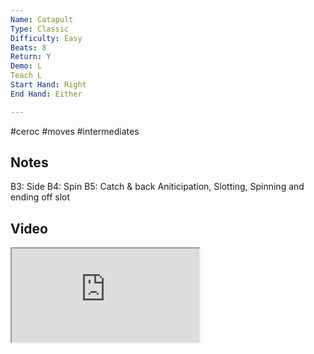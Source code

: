 ```yaml
---
Name: Catapult
Type: Classic
Difficulty: Easy
Beats: 8
Return: Y
Demo: L
Teach L
Start Hand: Right
End Hand: Either

---
```

#ceroc #moves #intermediates
## Notes
B3: Side
B4: Spin
B5: Catch &amp; back
Aniticipation, Slotting, Spinning and ending off slot

## Video
<iframe src="https://www.network.ceroc.com/Teachers/DanceMoves/CurrentLibrary/Video/16Catapult.mp4" />

## Top Tips

#### Style


#### Shape & Feel


#### Safety
Stretch - don’t over do it
anticipation

#### Timing
Prepare for spin on its beat

### Men

### Ladies

## Safety & Technique
### Men

### Ladies

## Style & Flow


### Men

### Ladies


